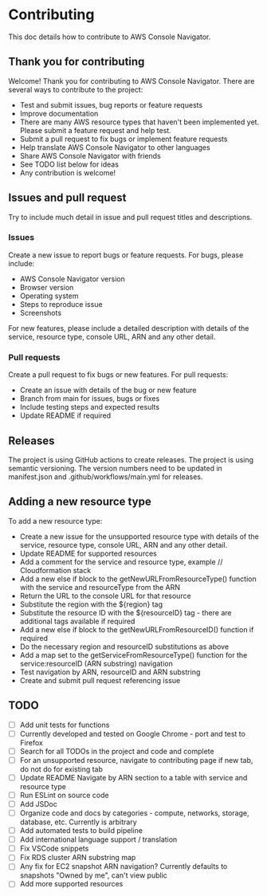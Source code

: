 # Contributing

This doc details how to contribute to AWS Console Navigator.

## Thank you for contributing

Welcome! Thank you for contributing to AWS Console Navigator. There are several ways to contribute to the project:

- Test and submit issues, bug reports or feature requests
- Improve documentation
- There are many AWS resource types that haven't been implemented yet. Please submit a feature request and help test.
- Submit a pull request to fix bugs or implement feature requests
- Help translate AWS Console Navigator to other languages
- Share AWS Console Navigator with friends
- See TODO list below for ideas
- Any contribution is welcome!

## Issues and pull request

Try to include much detail in issue and pull request titles and descriptions.

### Issues

Create a new issue to report bugs or feature requests. For bugs, please include:

- AWS Console Navigator version
- Browser version
- Operating system
- Steps to reproduce issue
- Screenshots

For new features, please include a detailed description with details of the service, resource type, console URL, ARN and any other detail.

### Pull requests

Create a pull request to fix bugs or new features. For pull requests:

- Create an issue with details of the bug or new feature
- Branch from main for issues, bugs or fixes
- Include testing steps and expected results
- Update README if required

## Releases

The project is using GitHub actions to create releases. The project is using semantic versioning. The version numbers need to be updated in manifest.json and .github/workflows/main.yml for releases.

## Adding a new resource type

To add a new resource type:

- Create a new issue for the unsupported resource type with details of the service, resource type, console URL, ARN and any other detail.
- Update README for supported resources
- Add a comment for the service and resource type, example // Cloudformation stack
- Add a new else if block to the getNewURLFromResourceType() function with the service and resourceType from the ARN
- Return the URL to the console URL for that resource
- Substitute the region with the ${region} tag
- Substitute the resource ID with the ${resourceID} tag - there are additional tags available if required
- Add a new else if block to the getNewURLFromResourceID() function if required
- Do the necessary region and resourceID substitutions as above
- Add a map set to the getServiceFromResourceType() function for the service:resourceID (ARN substring) navigation
- Test navigation by ARN, resourceID and ARN substring
- Create and submit pull request referencing issue

## TODO

- [ ] Add unit tests for functions
- [ ] Currently developed and tested on Google Chrome - port and test to Firefox
- [ ] Search for all TODOs in the project and code and complete
- [ ] For an unsupported resource, navigate to contributing page if new tab, do not do for existing tab
- [ ] Update README Navigate by ARN section to a table with service and resource type
- [ ] Run ESLint on source code
- [ ] Add JSDoc
- [ ] Organize code and docs by categories - compute, networks, storage, database, etc. Currently is arbitrary
- [ ] Add automated tests to build pipeline
- [ ] Add international language support / translation
- [ ] Fix VSCode snippets
- [ ] Fix RDS cluster ARN substring map
- [ ] Any fix for EC2 snapshot ARN navigation? Currently defaults to snapshots "Owned by me", can't view public
- [ ] Add more supported resources
